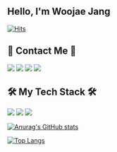 ## Hello, I'm Woojae Jang

[![Hits](https://hits.seeyoufarm.com/api/count/incr/badge.svg?url=https%3A%2F%2Fgithub.com%2FWoojaeJang&count_bg=%2379C83D&title_bg=%23555555&icon=&icon_color=%23E7E7E7&title=hits&edge_flat=false)](https://github.com/WoojaeJang)
  
## 👋 Contact Me 👋
  
<a href="https://www.instagram.com/wooooo_ji94" target="_blank"><img src="https://img.shields.io/badge/Instagram-E4405F?style=flat-square&logo=Instagram&logoColor=white"/></a>
<a href="https://woooooji94.tistory.com" target="_blank"><img src ="https://img.shields.io/badge/Tistory Blog-EEEEEE?&style=flat-square"/></a>
<a href="mailto:staphano77x@naver.com" target="_blank"><img src="https://img.shields.io/badge/Email-EA4335?style=flat-square&logo=Gmail&logoColor=white"/></a>
<a href="https://www.linkedin.com/in/woooooji94" target="_blank"><img src="https://img.shields.io/badge/LinkedIn-0A66C2?style=flat-square&logo=Linkedin&logoColor=white"/></a>

  
## 🛠️ My Tech Stack 🛠️

<img src="https://img.shields.io/badge/Python-3776AB?style=flat-square&logo=Python&logoColor=white"/>
<a href="https://www.instagram.com/wooooo_ji94" target="_blank"><img src="https://img.shields.io/badge/Instagram-E4405F?style=flat-square&logo=Instagram&logoColor=white"/></a>
<a href="https://www.instagram.com/wooooo_ji94" target="_blank"><img src="https://img.shields.io/badge/Instagram-E4405F?style=flat-square&logo=Instagram&logoColor=white"/></a>



[![Anurag's GitHub stats](https://github-readme-stats.vercel.app/api?username=WoojaeJang&show_icons=true&theme=radical)](https://github.com/WoojaeJang) 

[![Top Langs](https://github-readme-stats.vercel.app/api/top-langs/?username=WoojaeJang&layout=compact)](https://github.com/WoojaeJang)

<!--
**WoojaeJang/WoojaeJang** is a ✨ _special_ ✨ repository because its `README.md` (this file) appears on your GitHub profile.


Here are some ideas to get you started:

- 🔭 I’m currently working on ...
- 🌱 I’m currently learning ...
- 👯 I’m looking to collaborate on ...
- 🤔 I’m looking for help with ...
- 💬 Ask me about ...
- 📫 How to reach me: ...
- 😄 Pronouns: ...
- ⚡ Fun fact: ...
-->
